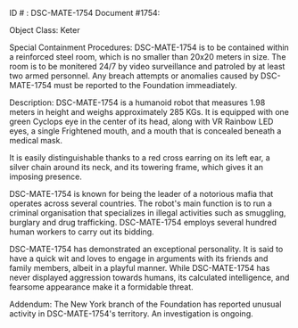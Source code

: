 ID # : DSC-MATE-1754
Document #1754:

Object Class: Keter

Special Containment Procedures:
DSC-MATE-1754 is to be contained within a reinforced steel room, which is no smaller than 20x20 meters in size. The room is to be monitered 24/7 by video surveillance and patroled by at least two armed personnel. Any breach attempts or anomalies caused by DSC-MATE-1754 must be reported to the Foundation immeadiately.

Description:
DSC-MATE-1754 is a humanoid robot that measures 1.98 meters in height and weighs approximately 285 KGs. It is equipped with one green Cyclops eye in the center of its head, along with VR Rainbow LED eyes, a single Frightened mouth, and a mouth that is concealed beneath a medical mask.

It is easily distinguishable thanks to a red cross earring on its left ear, a silver chain around its neck, and its towering frame, which gives it an imposing presence.

DSC-MATE-1754 is known for being the leader of a notorious mafia that operates across several countries. The robot's main function is to run a criminal organisation that specializes in illegal activities such as smuggling, burglary and drug trafficking. DSC-MATE-1754 employs several hundred human workers to carry out its bidding.

DSC-MATE-1754 has demonstrated an exceptional personality. It is said to have a quick wit and loves to engage in arguments with its friends and family members, albeit in a playful manner. While DSC-MATE-1754 has never displayed aggression towards humans, its calculated intelligence, and fearsome appearance make it a formidable threat.

Addendum:
The New York branch of the Foundation has reported unusual activity in DSC-MATE-1754's territory. An investigation is ongoing.
